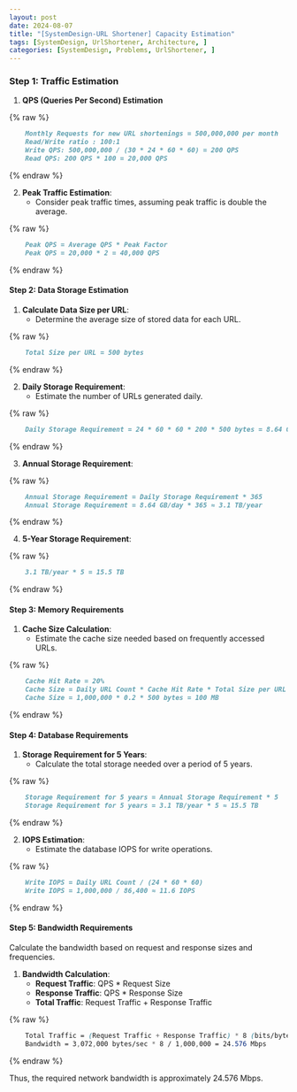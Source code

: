 ```yaml
---
layout: post
date: 2024-08-07
title: "[SystemDesign-URL Shortener] Capacity Estimation"
tags: [SystemDesign, UrlShortener, Architecture, ]
categories: [SystemDesign, Problems, UrlShortener, ]
---
```



### Step 1: Traffic Estimation

1. **QPS (Queries Per Second) Estimation**

	
{% raw %}
```markdown
	Monthly Requests for new URL shortenings = 500,000,000 per month
	Read/Write ratio : 100:1
	Write QPS: 500,000,000 / (30 * 24 * 60 * 60) = 200 QPS
	Read QPS: 200 QPS * 100 = 20,000 QPS
```
{% endraw %}


2. **Peak Traffic Estimation**:
	- Consider peak traffic times, assuming peak traffic is double the average.

	
{% raw %}
```markdown
	Peak QPS = Average QPS * Peak Factor
	Peak QPS = 20,000 * 2 = 40,000 QPS
```
{% endraw %}



#### Step 2: Data Storage Estimation

1. **Calculate Data Size per URL**:
	- Determine the average size of stored data for each URL.

	
{% raw %}
```markdown
	Total Size per URL = 500 bytes
```
{% endraw %}


2. **Daily Storage Requirement**:
	- Estimate the number of URLs generated daily.

	
{% raw %}
```markdown
	Daily Storage Requirement = 24 * 60 * 60 * 200 * 500 bytes = 8.64 GB/day
```
{% endraw %}


3. **Annual Storage Requirement**:

	
{% raw %}
```markdown
	Annual Storage Requirement = Daily Storage Requirement * 365
	Annual Storage Requirement = 8.64 GB/day * 365 ≈ 3.1 TB/year
```
{% endraw %}


4. **5-Year Storage Requirement**:

	
{% raw %}
```markdown
	3.1 TB/year * 5 = 15.5 TB
```
{% endraw %}



#### Step 3: Memory Requirements

1. **Cache Size Calculation**:
	- Estimate the cache size needed based on frequently accessed URLs.

	
{% raw %}
```markdown
	Cache Hit Rate = 20%
	Cache Size = Daily URL Count * Cache Hit Rate * Total Size per URL
	Cache Size = 1,000,000 * 0.2 * 500 bytes = 100 MB
```
{% endraw %}



#### Step 4: Database Requirements

1. **Storage Requirement for 5 Years**:
	- Calculate the total storage needed over a period of 5 years.

	
{% raw %}
```markdown
	Storage Requirement for 5 years = Annual Storage Requirement * 5
	Storage Requirement for 5 years = 3.1 TB/year * 5 ≈ 15.5 TB
```
{% endraw %}


2. **IOPS Estimation**:
	- Estimate the database IOPS for write operations.

	
{% raw %}
```markdown
	Write IOPS = Daily URL Count / (24 * 60 * 60)
	Write IOPS = 1,000,000 / 86,400 ≈ 11.6 IOPS
```
{% endraw %}



#### Step 5: Bandwidth Requirements


Calculate the bandwidth based on request and response sizes and frequencies.

1. **Bandwidth Calculation**:
	- **Request Traffic**: QPS * Request Size
	- **Response Traffic**: QPS * Response Size
	- **Total Traffic**: Request Traffic + Response Traffic

	
{% raw %}
```scss
	Total Traffic = (Request Traffic + Response Traffic) * 8 (bits/byte) / 1,000,000 (Mbps conversion)
	Bandwidth = 3,072,000 bytes/sec * 8 / 1,000,000 = 24.576 Mbps
```
{% endraw %}



Thus, the required network bandwidth is approximately 24.576 Mbps.

